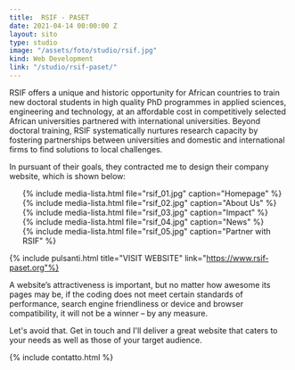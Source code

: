 ```yaml
---
title:  RSIF - PASET
date: 2021-04-14 00:00:00 Z
layout: sito
type: studio
image: "/assets/foto/studio/rsif.jpg"
kind: Web Development
link: "/studio/rsif-paset/"
---
```

RSIF offers a unique and historic opportunity for African countries to train new doctoral students in high quality PhD programmes in applied sciences, engineering and technology, at an affordable cost in competitively selected African universities partnered with international universities. Beyond doctoral training, RSIF systematically nurtures research capacity by fostering partnerships between universities and domestic and international firms to find solutions to local challenges.

In pursuant of their goals, they contracted me to design their company website, which is shown below:

<div class="media logos">
<ul>
{% include media-lista.html file="rsif_01.jpg" caption="Homepage" %}
<div class="break"></div>
{% include media-lista.html file="rsif_02.jpg" caption="About Us" %}
<div class="break"></div>
{% include media-lista.html file="rsif_03.jpg" caption="Impact" %}
<div class="break"></div>
{% include media-lista.html file="rsif_04.jpg" caption="News" %}
<div class="break"></div>
{% include media-lista.html file="rsif_05.jpg" caption="Partner with RSIF" %}
<div class="break"></div>
</ul>
</div>

{% include pulsanti.html title="VISIT WEBSITE" link="https://www.rsif-paset.org"%}

A website’s attractiveness is important, but no matter how awesome its pages may be, if the coding does not meet certain standards of performance, search engine friendliness or device and browser compatibility, it will not be a winner – by any measure.

Let's avoid that. Get in touch and I'll deliver a great website that caters to your needs as well as those of your target audience.

{% include contatto.html %}